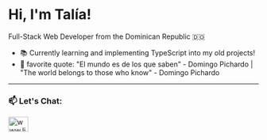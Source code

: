 # Hi, I'm Talía!

Full-Stack Web Developer from the Dominican Republic 🇩🇴

- 📚 Currently learning and implementing TypeScript into my old projects!
- 💫 favorite quote: "El mundo es de los que saben" - Domingo Pichardo | "The world belongs to those who know" - Domingo Pichardo


<hr/>

<h3 align="left"> 📫 Let's Chat:</h3>
<p align="left">
<a href="https://www.linkedin.com/in/taliapichardo" target="blank"><img align="center" src="https://raw.githubusercontent.com/rahuldkjain/github-profile-readme-generator/master/src/images/icons/Social/linked-in-alt.svg" alt="www.linkedin.com/in/taliapichardo" height="30" width="40" /></a>
</p>






<!--
**Tpichardo/Tpichardo** is a ✨ _special_ ✨ repository because its `README.md` (this file) appears on your GitHub profile.

Here are some ideas to get you started:

- 🔭 I’m currently working on ...

- 👯 I’m looking to collaborate on ...
- 🤔 I’m looking for help with ...

- 📫 How to reach me: ...
- 😄 Pronouns: ...
- ⚡ Fun fact: ...
-->

